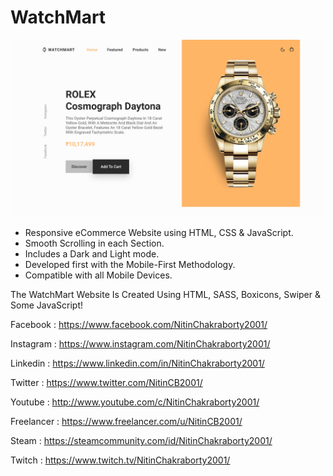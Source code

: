 # WatchMart

![WatchMart](./Preview.png)

- Responsive eCommerce Website using HTML, CSS & JavaScript.
- Smooth Scrolling in each Section.
- Includes a Dark and Light mode.
- Developed first with the Mobile-First Methodology.
- Compatible with all Mobile Devices.

The WatchMart Website Is Created Using HTML, SASS, Boxicons, Swiper & Some JavaScript!

Facebook : <https://www.facebook.com/NitinChakraborty2001/>

Instagram : <https://www.instagram.com/NitinChakraborty2001/>

Linkedin : <https://www.linkedin.com/in/NitinChakraborty2001/>

Twitter : <https://www.twitter.com/NitinCB2001/>

Youtube : <http://www.youtube.com/c/NitinChakraborty2001/>

Freelancer : <https://www.freelancer.com/u/NitinCB2001/>

Steam : <https://steamcommunity.com/id/NitinChakraborty2001/>

Twitch : <https://www.twitch.tv/NitinChakraborty2001/>
